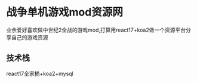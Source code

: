 # 战争单机游戏mod资源网

业余爱好喜欢做中世纪2全战的游戏mod,打算用react17+koa2做一个资源平台分享自己的游戏资源

## 技术栈

react17全家桶+koa2+mysql

